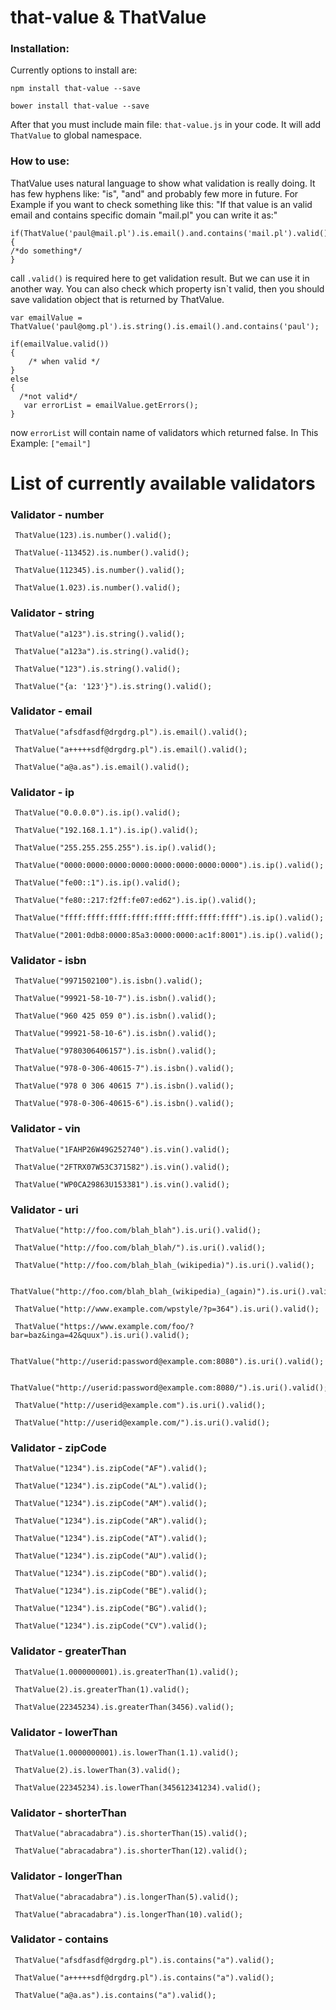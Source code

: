 # that-value & ThatValue 
### Installation: 
Currently options to install are:
```
npm install that-value --save
```
```
bower install that-value --save
```
After that you must include main file: ```that-value.js``` in your code. It will add ```ThatValue``` to global namespace.
### How to use: 
ThatValue uses natural language to show what validation is really doing. It has few hyphens like: "is", "and" and probably few more in future.
For Example if you want to check something like this:
"If that value is an valid email and contains specific domain "mail.pl" you can write it as:"
```
if(ThatValue('paul@mail.pl').is.email().and.contains('mail.pl').valid()) 
{ 
/*do something*/
}
```
call ```.valid()``` is required here to get validation result. But we can use it in another way.
You can also check which property isn`t valid, then you should save validation object that is returned by ThatValue.
```
var emailValue = ThatValue('paul@omg.pl').is.string().is.email().and.contains('paul');

if(emailValue.valid())
{
    /* when valid */
} 
else
{ 
  /*not valid*/
   var errorList = emailValue.getErrors();
}
```
now ```errorList``` will contain name of validators which returned false. In This Example: ```["email"]```
# List of currently available validators
### Validator - number
```
 ThatValue(123).is.number().valid(); 
```

```
 ThatValue(-113452).is.number().valid(); 
```

```
 ThatValue(112345).is.number().valid(); 
```

```
 ThatValue(1.023).is.number().valid(); 
```

### Validator - string
```
 ThatValue("a123").is.string().valid(); 
```

```
 ThatValue("a123a").is.string().valid(); 
```

```
 ThatValue("123").is.string().valid(); 
```

```
 ThatValue("{a: '123'}").is.string().valid(); 
```

### Validator - email
```
 ThatValue("afsdfasdf@drgdrg.pl").is.email().valid(); 
```

```
 ThatValue("a+++++sdf@drgdrg.pl").is.email().valid(); 
```

```
 ThatValue("a@a.as").is.email().valid(); 
```

### Validator - ip
```
 ThatValue("0.0.0.0").is.ip().valid(); 
```

```
 ThatValue("192.168.1.1").is.ip().valid(); 
```

```
 ThatValue("255.255.255.255").is.ip().valid(); 
```

```
 ThatValue("0000:0000:0000:0000:0000:0000:0000:0000").is.ip().valid(); 
```

```
 ThatValue("fe00::1").is.ip().valid(); 
```

```
 ThatValue("fe80::217:f2ff:fe07:ed62").is.ip().valid(); 
```

```
 ThatValue("ffff:ffff:ffff:ffff:ffff:ffff:ffff:ffff").is.ip().valid(); 
```

```
 ThatValue("2001:0db8:0000:85a3:0000:0000:ac1f:8001").is.ip().valid(); 
```

### Validator - isbn
```
 ThatValue("9971502100").is.isbn().valid(); 
```

```
 ThatValue("99921-58-10-7").is.isbn().valid(); 
```

```
 ThatValue("960 425 059 0").is.isbn().valid(); 
```

```
 ThatValue("99921-58-10-6").is.isbn().valid(); 
```

```
 ThatValue("9780306406157").is.isbn().valid(); 
```

```
 ThatValue("978-0-306-40615-7").is.isbn().valid(); 
```

```
 ThatValue("978 0 306 40615 7").is.isbn().valid(); 
```

```
 ThatValue("978-0-306-40615-6").is.isbn().valid(); 
```

### Validator - vin
```
 ThatValue("1FAHP26W49G252740").is.vin().valid(); 
```

```
 ThatValue("2FTRX07W53C371582").is.vin().valid(); 
```

```
 ThatValue("WP0CA29863U153381").is.vin().valid(); 
```

### Validator - uri
```
 ThatValue("http://foo.com/blah_blah").is.uri().valid(); 
```

```
 ThatValue("http://foo.com/blah_blah/").is.uri().valid(); 
```

```
 ThatValue("http://foo.com/blah_blah_(wikipedia)").is.uri().valid(); 
```

```
 ThatValue("http://foo.com/blah_blah_(wikipedia)_(again)").is.uri().valid(); 
```

```
 ThatValue("http://www.example.com/wpstyle/?p=364").is.uri().valid(); 
```

```
 ThatValue("https://www.example.com/foo/?bar=baz&inga=42&quux").is.uri().valid(); 
```

```
 ThatValue("http://userid:password@example.com:8080").is.uri().valid(); 
```

```
 ThatValue("http://userid:password@example.com:8080/").is.uri().valid(); 
```

```
 ThatValue("http://userid@example.com").is.uri().valid(); 
```

```
 ThatValue("http://userid@example.com/").is.uri().valid(); 
```

### Validator - zipCode
```
 ThatValue("1234").is.zipCode("AF").valid(); 
```

```
 ThatValue("1234").is.zipCode("AL").valid(); 
```

```
 ThatValue("1234").is.zipCode("AM").valid(); 
```

```
 ThatValue("1234").is.zipCode("AR").valid(); 
```

```
 ThatValue("1234").is.zipCode("AT").valid(); 
```

```
 ThatValue("1234").is.zipCode("AU").valid(); 
```

```
 ThatValue("1234").is.zipCode("BD").valid(); 
```

```
 ThatValue("1234").is.zipCode("BE").valid(); 
```

```
 ThatValue("1234").is.zipCode("BG").valid(); 
```

```
 ThatValue("1234").is.zipCode("CV").valid(); 
```

### Validator - greaterThan
```
 ThatValue(1.0000000001).is.greaterThan(1).valid(); 
```

```
 ThatValue(2).is.greaterThan(1).valid(); 
```

```
 ThatValue(22345234).is.greaterThan(3456).valid(); 
```

### Validator - lowerThan
```
 ThatValue(1.0000000001).is.lowerThan(1.1).valid(); 
```

```
 ThatValue(2).is.lowerThan(3).valid(); 
```

```
 ThatValue(22345234).is.lowerThan(345612341234).valid(); 
```

### Validator - shorterThan
```
 ThatValue("abracadabra").is.shorterThan(15).valid(); 
```

```
 ThatValue("abracadabra").is.shorterThan(12).valid(); 
```

### Validator - longerThan
```
 ThatValue("abracadabra").is.longerThan(5).valid(); 
```

```
 ThatValue("abracadabra").is.longerThan(10).valid(); 
```

### Validator - contains
```
 ThatValue("afsdfasdf@drgdrg.pl").is.contains("a").valid(); 
```

```
 ThatValue("a+++++sdf@drgdrg.pl").is.contains("a").valid(); 
```

```
 ThatValue("a@a.as").is.contains("a").valid(); 
```

